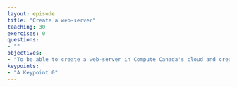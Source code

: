 ```yaml
---
layout: episode
title: "Create a web-server"
teaching: 30
exercises: 0
questions:
- ""
objectives:
- "To be able to create a web-server in Compute Canada's cloud and create and access a website served from it"
keypoints:
- "A Keypoint 0"
---
```

